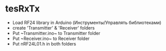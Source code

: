 # tesRxTx

- Load RF24 library in Arduino (Инструменты/Управлять библиотеками)
- create 'Transmitter' & 'Receiver' folders
- Put ~Transmitter.ino~ to Transmitter folder
- Put ~Receiver.ino~ to Receiver folder
- Put nRF24L01.h in both folders
